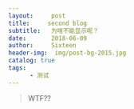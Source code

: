 ```yaml
---
layout:     post
title:     second blog
subtitle:   为啥不能显示呢？
date:       2018-06-09
author:     Sixteen
header-img:  img/post-bg-2015.jpg
catalog: true
tags:
      - 测试
---
```


>WTF??